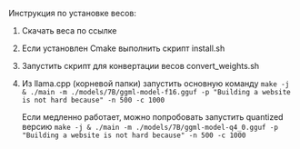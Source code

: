 Инструкция по установке весов:

1. Скачать веса по ссылке

2. Если установлен Cmake выполнить скрипт install.sh
  
3. Запустить скрипт для конвертации весов convert_weights.sh

4. Из llama.cpp (корневой папки) запустить основную команду
   `make -j & ./main -m ./models/7B/ggml-model-f16.gguf -p "Building a website is not hard because" -n 500 -с 1000`

   Если медленно работает, можно попробовать запустить quantized версию 
   `make -j & ./main -m ./models/7B/ggml-model-q4_0.gguf -p "Building a website is not hard because" -n 500 -с 1000` 


